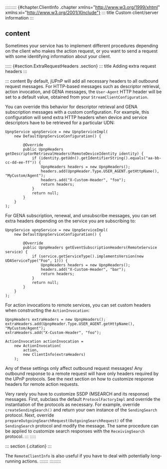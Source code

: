 ::::::::: {#chapter.ClientInfo .chapter xmlns="http://www.w3.org/1999/xhtml" xmlns:xi="http://www.w3.org/2001/XInclude"}
::: title
Custom client/server information
:::
## content
Sometimes your service has to implement different procedures depending
on the client who makes the action request, or you want to send a
request with some identifying information about your client.

::::: {#section.ExtraRequestHeaders .section}
::: title
Adding extra request headers
:::

::: content
By default, jUPnP will add all necessary headers to all outbound request
messages. For HTTP-based messages such as descriptor retrieval, action
invocation, and GENA messages, the `User-Agent` HTTP header will be set
to a default value, obtained from your `StreamClientConfiguration`.

You can override this behavior for descriptor retrieval and GENA
subscription messages with a custom configuration. For example, this
configuration will send extra HTTP headers when device and service
descriptors have to be retrieved for a particular UDN:

    UpnpService upnpService = new UpnpServiceImpl(
        new DefaultUpnpServiceConfiguration() {

            @Override
            public UpnpHeaders getDescriptorRetrievalHeaders(RemoteDeviceIdentity identity) {
                if (identity.getUdn().getIdentifierString().equals("aa-bb-cc-dd-ee-ff")) {
                    UpnpHeaders headers = new UpnpHeaders();
                    headers.add(UpnpHeader.Type.USER_AGENT.getHttpName(), "MyCustom/Agent");
                    headers.add("X-Custom-Header", "foo");
                    return headers;
                }
                return null;
            }
        }
    );

For GENA subscription, renewal, and unsubscribe messages, you can set
extra headers depending on the service you are subscribing to:

    UpnpService upnpService = new UpnpServiceImpl(
        new DefaultUpnpServiceConfiguration() {

            @Override
            public UpnpHeaders getEventSubscriptionHeaders(RemoteService service) {
                if (service.getServiceType().implementsVersion(new UDAServiceType("Foo", 1))) {
                    UpnpHeaders headers = new UpnpHeaders();
                    headers.add("X-Custom-Header", "bar");
                    return headers;
                }
                return null;
            }
        }
    );

For action invocations to remote services, you can set custom headers
when constructing the `ActionInvocation`:

    UpnpHeaders extraHeaders = new UpnpHeaders();
    extraHeaders.add(UpnpHeader.Type.USER_AGENT.getHttpName(), "MyCustom/Agent");
    extraHeaders.add("X-Custom-Header", "foo");

    ActionInvocation actionInvocation =
        new ActionInvocation(
            action,
            new ClientInfo(extraHeaders)
        );

Any of these settings only affect outbound request messages! Any
outbound response to a remote request will have only headers required by
the UPnP protocols. See the next section on how to customize response
headers for remote action requests.

Very rarely you have to customize SSDP (MSEARCH and its response)
messages. First, subclass the default `ProtocolFactoryImpl` and override
the instantiation of the protocols as necessary. For example, override
`createSendingSearch()` and return your own instance of the
`SendingSearch` protocol. Next, override
`prepareOutgoingSearchRequest(OutgoingSearchRequest)` of the
`SendingSearch` protocol and modify the message. The same procedure can
be applied to customize search responses with the `ReceivingSearch`
protocol.
:::
:::::

::: section
[](javadoc://example.localservice.RemoteClientInfoTest){.citation}
:::

The `RemoteClientInfo` is also useful if you have to deal with
potentially long-running actions.
:::::::
:::::::::

